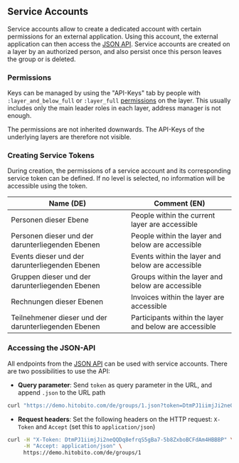 ## Service Accounts

Service accounts allow to create a dedicated account with certain permissions for an external application. Using this account, the external application can then access the [JSON API](05_rest_api.md). Service accounts are created on a layer by an authorized person, and also persist once this person leaves the group or is deleted.

### Permissions
Keys can be managed by using the "API-Keys" tab by people with `:layer_and_below_full` or `:layer_full` [permissions](../architecture/08_konzepte.md) on the layer. This usually includes only the main leader roles in each layer, address manager is not enough.

The permissions are not inherited downwards. The API-Keys of the underlying layers are therefore not visible.

### Creating Service Tokens
During creation, the permissions of a service account and its corresponding service token can be defined. If no level is selected, no information will be accessible using the token.

| Name (DE)                                            | Comment (EN)                                           |
| ---                                                  | ---                                                    |
| Personen dieser Ebene                                | People within the current layer are accessible         |
| Personen dieser und der darunterliegenden Ebenen     | People within the layer and below are accessible       |
| Events dieser und der darunterliegenden Ebenen       | Events within the layer and below are accessible       |
| Gruppen dieser und der darunterliegenden Ebenen      | Groups within the layer and below are accessible       |
| Rechnungen dieser Ebenen                             | Invoices within the layer are accessible               |
| Teilnehmener dieser und der darunterliegenden Ebenen | Participants within the layer and below are accessible |


### Accessing the JSON-API

All endpoints from the [JSON API](05_rest_api.md) can be used with service accounts. There are two possibilities to use the API:

* **Query parameter**: Send `token` as query parameter in the URL, and append `.json` to the URL path
```bash
curl "https://demo.hitobito.com/de/groups/1.json?token=DtmPJ1iimjJi2neQQDq8efrqS5gBa7-5b8ZxboBCFdAm4HBBBP"
```

* **Request headers**: Set the following headers on the HTTP request: `X-Token` and `Accept` (set this to `application/json`)
```bash
curl -H "X-Token: DtmPJ1iimjJi2neQQDq8efrqS5gBa7-5b8ZxboBCFdAm4HBBBP" \
     -H "Accept: application/json" \
     https://demo.hitobito.com/de/groups/1
```
